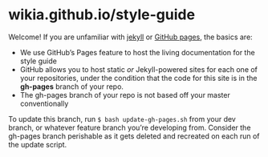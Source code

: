 # wikia.github.io/style-guide
Welcome! If you are unfamiliar with [jekyll](http://jekyllrb.com/) or [GitHub pages](https://pages.github.com/), the basics are:
* We use GitHub’s Pages feature to host the living documentation for the style guide
* GitHub allows you to host static *or* Jekyll-powered sites for each one of your repositories, under the condition that the code for this site is in the **gh-pages** branch of your repo.
* The gh-pages branch of your repo is not based off your master conventionally

To update this branch, run `$ bash update-gh-pages.sh` from your dev branch, or whatever feature branch you’re developing from. Consider the gh-pages branch perishable as it gets deleted and recreated on each run of the update script.

